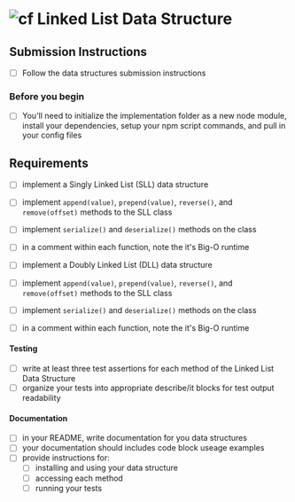 ![cf](http://i.imgur.com/7v5ASc8.png) Linked List Data Structure
================================================================

## Submission Instructions
- [ ] Follow the data structures submission instructions

### Before you begin
- [ ] You'll need to initialize the implementation folder as a new node module, install your dependencies, setup your npm script commands, and pull in your config files


## Requirements
- [ ] implement a Singly Linked List (SLL) data structure
- [ ] implement `append(value)`, `prepend(value)`, `reverse()`, and `remove(offset)` methods to the SLL class
- [ ] implement `serialize()` and `deserialize()` methods on the class
- [ ] in a comment within each function, note the it's Big-O runtime

- [ ] implement a Doubly Linked List (DLL) data structure
- [ ] implement `append(value)`, `prepend(value)`, `reverse()`, and `remove(offset)` methods to the SLL class
- [ ] implement `serialize()` and `deserialize()` methods on the class
- [ ] in a comment within each function, note the it's Big-O runtime

#### Testing
  - [ ] write at least three test assertions for each method of the Linked List Data Structure
  - [ ] organize your tests into appropriate describe/it blocks for test output readability

####  Documentation
  - [ ] in your README, write documentation for you data structures
  - [ ] your documentation should includes code block useage examples
  - [ ] provide instructions for:
    - [ ] installing and using your data structure
    - [ ] accessing each method
    - [ ] running your tests